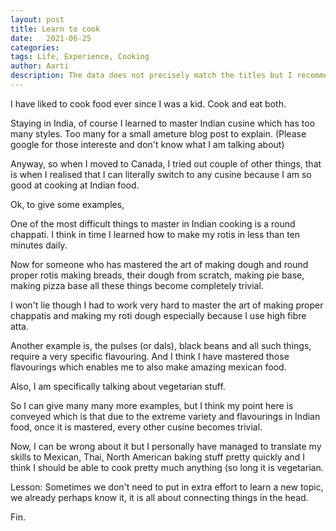 ```yaml
---
layout: post
title: Learn to cook 
date:   2021-06-25
categories:
tags: Life, Experience, Cooking
author: Aarti
description: The data does not precisely match the titles but I recommend. 
---
```


<!--more-->



I have liked to cook food ever since I was a kid. Cook and eat both. 

Staying in India, of course I learned to master Indian cusine which 
has too many styles. Too many for a small ameture blog post to explain. 
(Please google for those intereste and don't know what I am talking about)

Anyway, so when I moved to Canada, I tried out couple of other things, 
that is when I realised that I can literally switch to any cusine because 
I am so good at cooking at Indian food. 

Ok, to give some examples, 

One of the most difficult things to master in Indian cooking is a round 
chappati. I think in time I learned how to make my rotis in less than ten 
minutes daily. 

Now for someone who has mastered the art of making dough and round proper rotis 
making breads, their dough from scratch, making pie base, making pizza base 
all these things become completely trivial. 

I won't lie though I had to work very hard to master the art of making proper
chappatis and making my roti dough especially because I use high fibre atta. 

Another example is, the pulses (or dals), black beans and all such things, 
require a very specific flavouring. 
And I think I have mastered those flavourings which enables me to also 
make amazing mexican food. 

Also, I am specifically talking about vegetarian stuff. 

So I can give many many more examples, but I think my point here is conveyed
which is that due to the extreme variety and flavourings in Indian food, once 
it is mastered, every other cusine becomes trivial. 

Now, I can be wrong about it but I personally have managed to translate my 
skills to Mexican, Thai, North American baking stuff pretty quickly 
and I think I should be able to cook pretty much anything (so long it is vegetarian.


Lesson: Sometimes we don't need to put in extra effort to learn a new topic, we 
already perhaps know it, it is all about connecting things in the head. 

Fin. 










